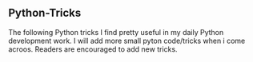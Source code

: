 ## Python-Tricks
The following Python tricks I find pretty useful in my daily Python development work. I will add more small pyton code/tricks when i
come acroos. Readers are encouraged to add new tricks.
